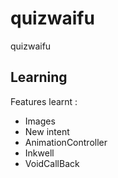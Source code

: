 # quizwaifu

quizwaifu

## Learning

Features learnt :
- Images
- New intent
- AnimationController
- Inkwell
- VoidCallBack
